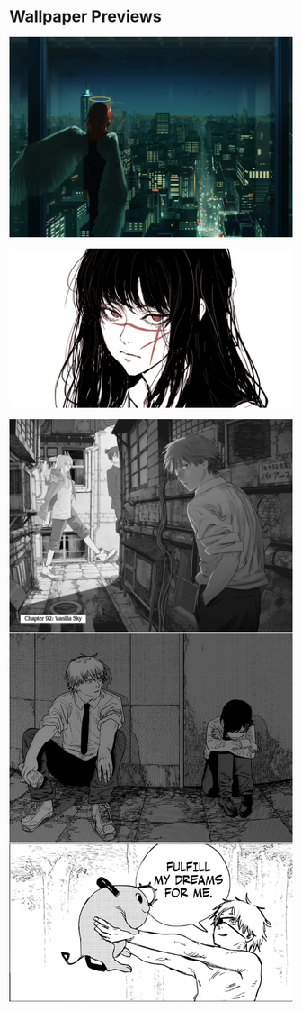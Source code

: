 # Wallpaper Previews

<img src="001-angel.png" alt=""/>
<img src="002-makima-store.png" alt=""/>
<img src="003-power-denji.png" alt=""/>
<img src="004-asa-yoru.png" alt=""/>
<img src="005-yoru-asa.png" alt=""/>
<img src="006-makima-camera.png" alt=""/>
<img src="007-power.png" alt=""/>
<img src="008-power-aki-denji.png" alt=""/>
<img src="009-denji-reze.png" alt=""/>
<img src="010-denji-pochita.png" alt=""/>
